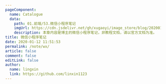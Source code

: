 ```yaml
---
pageComponent:
  name: Catalogue
  data:
    path: 01.前端/53.微信小程序笔记
    imgUrl: https://cdn.jsdelivr.net/gh/xugaoyi/image_store/blog/20200112120340.png
    description: 本章内容是博主的微信小程序笔记，非教程文档，请以官方文档为准。
title: 微信小程序笔记
date: 2020-01-12 11:51:53
permalink: /note/wx/
article: false
comment: false
editLink: false
author:
  name: lingxin
  link: https://github.com/linxin1123
---
```

